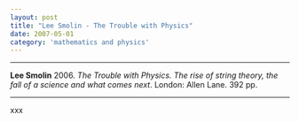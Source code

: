 ```yaml
---
layout: post
title: "Lee Smolin - The Trouble with Physics"
date: 2007-05-01
category: 'mathematics and physics'
---
```



***
<b>Lee Smolin</b> 2006. _The Trouble with Physics. The rise of string theory, the fall of a science and what comes next_. London: Allen Lane. 392 pp.

***
xxx
